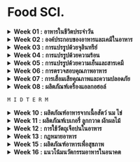 # Food SCI.

<details>
<summary><b>Week 01 : อาหารในชีวิตประจำวัน</b></summary>

`เนื้อหา` [link](https://github.com/TKishioru/KMITL/blob/main/Year2022_2/90104007%20FOOD%20SCIENCE%20IN%20DAILY%20LIFE/slide/00%20Intro.pdf)

<b>แรกเริ่ม</b>
``` 
  มนุษย์  --> รู้จักอาหารเมื่อใช้ไฟ + ใช้อุปกรณ์ เพราะว่าหลังๆ เริ่มล่าสัตว์ -> กินไม่หมด (ภายหลัง! รวมกลุ่มเพื่อเลี้ยงสัตว์)
         --> รสชาติที่ชอบ
            1. หวาน : ในอดีตหายาก! หาจากน้ำผึ้ง (ได้จากผึ้ง) & ผลไม้ (รู้จากที่สัตว์กิน)
            2. มัน : หาจากสัตว์ (มีน้อย)
```
<b>ประวัติ</b>
```
  กรีก      --> แปรรูป ข้าวสาลี -> ขนมปัง
  โรมัน     --> ไวน์ (ของขึ้นชื่อเป็น "ฝรั่งเศส") : เครื่องดื่มของพระเจ้า เพราะเชื่อว่า "แอลกอฮอลล์ไม่มีอันตราย, น้ำมีเชื้อโรคอหิวาตกโรค"
  ยุคกลาง   --> เบียร์ (ของขึ้นชื่อเป็น "เบลเยี่ยม") : เครื่องดื่มของมนุษย์
               นมใส่กระเพราะวัว -----เอนไซน์เรนเนต (สร้างโปรตีน)-----> ชีส
               **สังเคราะห์เอนไซม์เรนนินขึ้นมาจากเชื้อรา
  อเมริกา   --> มีชาวอินเดียแดง (ชาวพื้นเมือง) ให้มันฝรั่ง + ไก่งวง = thank's God //ตั้งรากฐานสำเร็จ!
           --> เนื่่องจากพื้นที่นั้นมีดิน + อากาศต่างจากยุโรป
  **ยุคปฎิวัติอุตสากรรม --> ใช้เครื่องจักร/เทคโนโลยี
                        เนื่องจากมีคนเพิ่ม -> มีโรงอาหารเพื่อกระจายสู่กระจายสู่ทุกคน
                        **อาหารกระป๋องเก็บได้สูงสุด 12 ปี คิดค้นเมื่อสงครามโลกครั้งที่ 1 : ถนอมอาหาร
                        **พริกไทย มาจากกัมพูชา
```
  "โปรตีน" เป็นอาหารเช้าที่ดีที่สุด เพราะว่ารักษาน้ำตาลในเลือดดีกว่า

```
แนวข้อสอบ by ผ้าไหม
```
</details>

<details>
<summary><b>Week 02 : องค์ประกอบของอาหารและเคมีในอาหาร</b></summary>

`เนื้อหา` [link](https://github.com/TKishioru/KMITL/blob/main/Year2022_2/90104007%20FOOD%20SCIENCE%20IN%20DAILY%20LIFE/slide/01%20องค์ประกอบและเคมีในอาหาร.pdf)
  
  food คือ สิ่งที่ใช้ดำรงชีพ แบ่งเป็น major (ให้พลังงาน) + minor (อื่นๆที่ไม่ให้พลังงาน)
  
  **เหมาะกับ "ผู้สูงวัย" ที่ต้องการฟื้นฟูร่างกาย
  1. คาร์โบไฮเดรต (4 Kcal : CH2O)
      saccharides --> sugar อย่างไฟเบอร์, แป้ง, น้ำตาล
      
      Mono เพิ่มพลังงาน / Di เน้นขนส่ง / Poly เน้นเก็บ
      
      ระดับความหวาน : Fructose 170 (มาก) / Lactose 15 (น้อย)
      
      น้ำตาล --เคี่ยวนานๆ--> คาราเมล
        - Galactose / Sucrose / Glucose 160 ํC
        - Fructose 110 ํC
        - Maltose 180 ํC
      
      ```
      Alcohol sugars เปลี่ยนหมู่ CHO ด้วยการแทนที่ด้วย CH2OH (ใช้แทนความหวาน & ให้พลังงาน 1/2 ของน้ำตาล)
          L สารทำความหวาน : Mannitol / Sorbitol / Xylitol
      ```
      > Cellulose จากผนังพืช
  
      > Glycogen จากสัตว์ ซึ่งละลายในออกซิเจนง่าย
  
      > Strarch จากพืช `สัตว์เคี้ยวเอื้องไม่มีสารย่อย แต่แบคทีเรียมี!`
        - แป้ง = แอไมโลส + แอไมโลเพกทิน (มีมาก ยิ่งเหนียว)
        - เจลาติไนซ์ คือ สารในแป้งแตกตัว
            - แอไมโลส      เมื่อต้ม -> ใส เจล
            - แอไมโลเพกทิน  เมื่อต้ม -> เหนียว ขุ่น
            ```
            **การคืนตัว**
                เกิดเมื่อแป้งที่ผ่านเจลาติไนซ์ --> ปล่อยให้เย็น
                อิงจาก... Strarch + water (เกิดเป็นเจล) --น้ำหาย--> แห้ง & กรอบ
                    L น้ำที่เคยจับ คือ syneresis
            ```
        - สารเพิ่มความหนืด + สารทำให้เกิดเจล
      > ใยอาหาร
        - ละลายน้ำ `จุลินทรีย์ง่าย` : gum, pectin, mucilage, hemicelluloses A
        - ไม่ละลายน้ำ `เน้นขับถ่าย` : cellulose, lignin, hemicelluloses B
  2. โปรตีน (4 Kcal) >> สลายพลังงานช้า
      
      **โปรตีนที่เหมาะ 1 kg/day และถั่วเหลืองมีกรดอะมิโนครบถ้วน `H2N กลุ่มอะมิโนเป็นพิษที่ต้องขับถ่าย`
      
      **ช่วยเรื่องเอนไซม์ / ฮอร์โมน / เสริมเนื้อเยื่อที่สึกหรอ
      ```
      Amino Acid Score : ค่าที่ใช้เทียบปริมาณกรดแอมิโนจำเป็น กับ กรดแอมิโนที่มีในโปรตีนอ้างอิง
      Limiting amino acid : กรดแอมิโนจำเป็นที่ค่าน้อยที่สุด
      ```
      - สูญเสียสภาพ —> โครงสร้างคลายตัว
      - เมื่อทำลายพันธะไฮโดรเจน >> ไม่คืนตัว!
      - การปรับกรด - เบส **มีทั้งคู่ :: ปรับให้ pH = จุดไอโซอิเล็กทริก
      - จุดไอโซอิเล็กทริก  —>ประจุรวมโปรตีน = 0 —> ตกตะกอน

      **นม + น้ำส้มสายชู —> ตกตะกอน (นมเป็นเนยแข็ง, นมถั่วเหลืองเป็นเต้าหู้)
  
      <b>Enzymatic browning reaction</b> : ปฏิกิริยาเกิดสีน้ำตาลจากเอนไซม์กลุ่มฟีนอเลส เช่น  polyphenol oxidase : เกิดขึ้นบริเวณผิวหน้าของอาหาร เมื่อสัมผัสกับออกซิเจน >> เช่น เปลือกกล้วยช่ำ

      <b>Maillard reaction ปฏิกิริยาเมลลาร์ด</b> เป็นปฏิกิริยาการเกิดสีน้ำตาล โดยไม่มีเอนไซม์ โดยเกิดขึ้นระหว่างการอบ การทอด
        - น้ำตาล + กรดแอมิโน + ความร้อน = เมลานอยดิน

  3. ไขมัน (9 Kcal) = C + H + O (ไม่มีขั้ว :: น้ำแยกชั้น)
      - ของแข็งจากสัตว์ / ของเหลวจากพืช (คอฟฟี่เมท <--น้ำมันถั่วเหลือง)
      - ละลายในวิตามิน A D E K
      - กรดคาร์บอกซีลิก = หมู่คาร์บอกซิล (COOH) + สายของไฮโดรคาร์บอน
      - แบ่งตามชนิดของพันธะไฮโดรคาร์บอน
        - กรดไขมันที่อิ่มตัว
        - กรดไขมันที่ไม่อิ่มตัว (ไม่อ้วน)
      - ชนิดของไขมัน
        - Good fats/oils เน้นจากพืช
          - แบบจำเป็น : ไลโนเลอิก, ไลโนเลนิก
          - แบบมีประโยชน์ : Omega-3(น้ำมันปลา), Omega-9(น้ำมันมะกอก น้ำมันรำข้าว)
        - Bad fats/oils จากสัตว์
          - Hydroginated oil : ไขมันทรานส์
          - เพิ่มคอเลสเทอรอล
                                                                        
      <b>ปฏิกิริยาออกซิเดชัน</b>                                                                  
      
      กรดไขมันไม่อ่ิมตัว + ออกซิเจน (ที่พันธะคู่) --> ทำให้กล่ิน + รสที่ผิดปกติ เรียกว่า...
        - การหืน (rancidity) เป็นปฏิกิริยาลูกโซ่ (เกิดจุดเดียวแล้วส่งต่อ)
        
      **ปัจจัย**
        1. กรดไขมันอิสระ
        2. ปริมาณออกซิเจน <-- กำจัด H2o 
        3. พื้นผิวที่สัมผัสกับออกซิเจน
        
      **วิธีการ**
        1. การบรรจุสุญญากาศ
        2. การบรรจุแบบปรับสภาพบรรยากาศ
        3. ใช้สารกำจัดออกซิเจน
  4. น้ำ >> สารทำละลาย (วิตามิน B, C)
      - free water : สามารทำอะไรก็ได้
      - absorbed water : ดูดซึม (น้ำสามารถออกได้)
      - bound water : ถูกตรึงไว้ (ใช้ต่อไม่ได้)
      **Water Activity (Aw)**
        - Aw 0.8 - 1.0 จุลินทรีย์โต + เหม็นหืด(0.9)
        - Aw 0.3 - 0.8 เกิดทางเคมีได้
        - Aw 0.0 - 0.3 เชื้อโตไม่ได้ ---> เก็บนานขึ้น
```
แนวข้อสอบ by ผ้าไหม
```
</details>

<details>
<summary><b>Week 03 : การแปรรูปด้วยจุลินทรีย์</b></summary>

`เนื้อหา` [link]()
  
```
แนวข้อสอบ by ผ้าไหม
```
</details>

<details>
<summary><b>Week 04 : การแปรรูปด้วยความร้อน</b></summary>

`เนื้อหา` [link](https://github.com/TKishioru/KMITL/blob/main/Year2022_2/90104007%20FOOD%20SCIENCE%20IN%20DAILY%20LIFE/slide/03%20%E0%B8%81%E0%B8%B2%E0%B8%A3%E0%B9%81%E0%B8%9B%E0%B8%A3%E0%B8%A3%E0%B8%B9%E0%B8%9B%E0%B8%AD%E0%B8%B2%E0%B8%AB%E0%B8%B2%E0%B8%A3%E0%B8%94%E0%B9%89%E0%B8%A7%E0%B8%A2%E0%B8%84%E0%B8%A7%E0%B8%B2%E0%B8%A1%E0%B8%A3%E0%B9%89%E0%B8%AD%E0%B8%99.pdf)

Cooking : ทำอาหารที่บ้าน
  
Progressing : ทำอาหารแปรรูป <-- เพื่อเพิ่มอายุการรักษา (มีคุณภาพ + ปลอดภัย) / เพิ่มสารอาหาร / พัฒนารสชาติ / กำจัดสารพิษ (บางอย่างไม่ทนความร้อน) / ขนส่งง่าย

  *การถ่ายเทความร้อน* สู่อาหาร
```
  - ทองแดง
    - นำความร้อนสูง + แพง
    - ทำปฏิกิริยากับบางอย่าง
  - อะลูมิเนียม
    - นำความร้อนสูง + ถูก
    - มีปฏิกิริยากับ "กรด"
    - ง่ายต่อการไหม้
  - สแตนเลสตีล = โครเมียม + นิกเกิล
    - นำความร้อนไม่ดี
    - ทนทาน
    - ไม่ทำปฏิกิริยา
  - แก้วเซรามิค
    - นำความร้อนต่ำ
    - รักษาความร้อน
    - เหมาะกับ slow cooking
  - วัสดุผิวไม่ติด (เช่น เทปลอน)
    - นำความร้อนต่ำ
  - วัสดุซิลิโคน (ใช้กับเบเกอรี่)
    - นำความร้อนต่ำ
    - ทนร้อนสูง + ยืดหยุ่น
```                                
  <b>ปรุงอาหารด้วยความร้อน</b>
```
  1. ความร้อนชื้น : ใช้น้ำ
    1. การลวก
      - ลดการเปลี่ยนของสีผัก :: Chlorophyll(เขียว) --ลวกนานๆ--> Pheophytin(เหลือง)
      - กำจัดกลิ่นดิบ
      - ปรับเนื้อสัมผัส :: เกลือ + เพกทิน = ผักกรอบขึ้นเพราะเอนไซน์ในโปรตีนเสียสภาพ
      - ปอกเปลือกง่าย
      - ลดปริมาณจุลินทรีย์
      - ลดแก็สในเซลล์ + แรงดันในกระป๋อง --> ผักนุ่มขึ้น
      - ลดการแตกหัก
      - สูญเสียสารอาหาร <-- ละลายไปกับน้ำ
    2. พลาสเจอร์ไรซ์
       **CONCEPT**
          - 77 ํC + >=15 sec. ---> เย็นทันที
          - รักษารสชาติ + สารอาหาร
          - อายุสั้น + จุลินทรีย์ไม่ตายหมด --> เก็บที่เย็น
       **ประเภท**
          1. Low temperature long time (LTLT)
            - >63 ํC + >30 sec. ---> เย็นทันทีใน 5 ํC เนื่องจากไม่อยากเสียวิตามิน จึงทำให้ Heat shock เพื่อล็อกเชื้อที่จะตาย
            - จุลินทรีย์ทนความร้อน & เก็บที่เย็น
            - ลด Aw การใช้น้ำตาล เกลือเข้มข้น เป็นกรด + ใช้สารกันเสีย
          2. High temperature Short time (HTST)
            - 72-95  ํC + 15 sec. ---> เย็นทันทีใน 5 ํC เป็นการทำ Hot fill กรอกนมในทันทีที่ทำ(ช่องว่างน้อย) เพื่อฆ่าเชื้อ 
            - แช่เย็นได้ 2-3 week
            - คุณภาพอาหารน้อยลง(นิดนึง)
            - เช่น นม น้ำผลไม้ ผลิตภัณฑ์จากไข่
    3. สเตอริไลซ์
       **CONCEPT**
          - >100 ํC ในความดัน
          - เสียคุณภาพอาหาร
          - จุลินทรีย์ตายหมด --> อยู่นาน
          - เกิด *cook flaviour* ต้มนาน -> นมเป็นสีเหลือง
       **ประเภท**
          1. Ultra high temperature (UHT)
            - อุณหภูมิสูง + เวลาสั้น
            - *ผลกระทบ*
              - สี + รสเปลี่ยน (furfural : ของเหลวที่มีสีเหลือง เมื่อสัมผัสกับแสงแดดและในอากาศจะเปลี่ยนเป็นสีน้ำตาลแดง)
              - เนื้อสัมผัส นิ่มเละ (เพราะโดนแรงดัน)
              - คุณค่าคงที่ในอาหารกลุ่มแป้ง/ไขมัน --> สูญเสียกรดอะมิโน + วิตามิน 10%
 ```
 ```
  2. ความร้อนแห้ง *รวมทอด
    1. การอบ
       **ประเภท**
           1. Baking : ถ่ายความร้อน + แผ่รังสี --> ผิวหน้าอาหารสูงขึ้น 110-240 ํC (น้ำระเหย)
              - ตัวกลาง คือ อากาศ
              - อุณหภูมิภายใน <=100 ํC เพื่อรักษาความชื้น
              - **เปลือกแข็งที่ผิวนอก + มีน้ำภายใน
           2. Roast : ไม่โดนไฟตรงๆ ค่อยๆทำ
              - ตัวกลาง คือ อากาศ
              - มักทำกับเนื้อสัตว์ -> รักษารสชาติ + ความชุ่มฉ่ำ `เมื่อสุก ผิวนอกเป็นสีเข้ม + น้ำมันฉาบผิว`
    2. การย่าง
       **ประเภท**
           1. Grill : ใช้ไฟโดยตรงโดยมีตะแกรง/กระทะร้อน `สุก 100%`
           2. Broil : ใช้ไฟร้อนสูงจากด้านบน (ถ้าหนา ด้านในอาจไม่สุก) `สุก 50%`
    3. การใช้ไขมัน
        - ตัวกลาง คือ น้ำมัน (>170 ํC)
        - ความชื้นลด (น้ำระเหย) + ผิวหน้าแห้งกรอบ
        - มีรูพรุน : จะกรอบเมื่อมีน้ำมันมาแทนที่น้ำที่ระเหย
        **ประเภท**
           1. Pan frying น้ำมันน้อย : กรอบนอก นุ่มใน
              - อาหารที่ต้องการความนุ่ม ทอดไม่นาน ==> ไม่อมน้ำมัน
           2. Deep fat frying น้ำมันเยอะ *ไม่ควรละลายน้ำแข็งก่อน เนื่องจากที่กรอบเพราะมีน้ำอยู่ //ทิ้งไว้ในรอบแรก จะเกิดความชื้น
    4. การทอด
        **ประเภท**
        1. Vacuumed Frying : แบบระบบสูญญากาศ เช่น ผักอบกรอบ
            - จุดเดือดน้ำมันลดที่ความดันต่ำ 180 ํC --> 60-70 ํC
            - สี กลิ่น รส ขนาด เหมือนเดิม!
            - มีออกซิเจนน้อย --> ป้องกันกลิ่นหืน (เก็บนาน)
            **สมการเคมี**
            - เกิด cyclic cpmpounds ในน้ำมันเมื่อไม่มีออกซิเจน --> เป็นพิษ
            - คุณค่าลดลง --> เสีย essential fatty acid + วิตามินที่ละลายในไขมัน (A, D, E, K)
            - เกิดพอลิเมอร์ที่น้ำหนักโมเลกุลสูง --> น้ำมันหนืดขึ้น
            - น้ำมันสลายเป็น "acrolein + น้ำ" เมื่อเลยจุดเดือดจุดเกิดควัน --> smoking point (สารก่อมะเร็ง) **ยิ่งสูง สารพิษเกิดยาก
            - lipid oxidation เกิดง่ายระหว่างเก็บ
        2. Deep frying
            - น้ำมันที่ทนความร้อนสูง                  -> smoking point สูง
              น้ำมันที่เป็นไขมันอิ่มตัวสูง เช่น น้ำมันปาล์ม   -> ดีแต่ smoking point ต่ำ
            - นำ้มัน + ความร้อน + ออกซิเจน + น้ำระเหย --เวลานาน--> กรดในน้ำมันสูงขึ้น ทำให้อาหารมีกลิ่นผิดปกติ + น้ำมันสีคล้ำ
    5. การทำแห้ง
        - ลดน้ำในอาหาร -> น้ำหนักน้อย
        - ตัวกลาง คือ ลมร้อน
        - น้ำน้อยกว่าจุดที่จุลินทรีย์โตได้ / ปฏิกิริยาเคมีเกิดได้น้อยมากๆ ช้าๆ
        - ลดค่าส่ง + เก็บนาน
        **ประเภท**
        1. ตากแดด (มีกลิ่นแดด)
          - ต้นทุนต่ำ แต่ควมคุมไม่ได้ ขึ้นกับสภาพอากาศ
        2. แบบถาด
          - ลมร้อน 50-70 ํC จากขดลวด + ความชื้นออกมา
        3. Spray drier เปลี่ยนของเหลว -> ผง
          - พ่นละออง + ลมร้อน ในห้องอบแห้ง **น้ำระเหยเร็วเป็นผงแห้ง (ขนาดเท่าๆกัน)
          - มีความชื้นต่ำ <5%
        4. อบแห้ง
          - ลักษณะเปลี่ยนมาก : เหี่ยวย่น แข็ง/เหนียว ดึงน้ำออก
          - รูพรุน : ทำปฏิกิริยากับออกซิเจนง่าย (เหม็นหืด)
          - สี : oxidation/enzyme สีคล้ำ
          - คุณค่า : สารอาหารที่ละลายในไขมัน + โปรตีน "คงที่"
          - ไม่ต้องสนใจเชื้อจุลินทรีย์
          **ทำแช่อิ่มก่อน (น้ำตาลยึดกับน้ำ ---> น้ำไม่ออก)
    6. การทำแห้งแบบระเหิด
          - ทำอาหาร -> แช่แข็ง -> ระเหิดไอ **เกิดลดความดันในอุณหภูมิต่ำ
          - เหมาะกับอาหารที่ไวต่อการเสียคุณค่าด้วยความร้อน
          - กลิ่น รส เนื้อสัมผัส "ใกล้เคียงเดิม & คืนสภาพได้ดี"
          - รูพรุน : ทำปฏิกิริยากับออกซิเจนง่าย (เหม็นหืด)
          - เปราะและแตกง่าย
```
```
  3. ไมโครเวฟ
      - ความถี่ 915-2450 MHz + Dipolar molecules : ทะลุได้ 1 cm
      - โมเลกุลน้ำมีประจุ + ลั่นตามคลื่น --> เกิดการเสียดสี (เกิดความร้อน)
      **ปัจจัย**
        - ความชื้นสูง เพิ่มอุณหภูมิได้
        - ขนาดใหญ่ + หนา
        - ความสม่ำเสมอของรูปร่าง
        - การนำไฟฟ้า `เพิ่มเกลือ = เพิ่มการนำไฟฟ้า`
        - การนำความร้อน `ประจุเยอะ ยิ่งดี`
  4. อินฟราเรด
      - ความยาวคลื่น 750 - 1000 nm : ทะลุได้เร็ว ร้อนเร็ว
      - เพื่อการทำแห้ง เหมาะกับวัสดุที่มีความชื้นไม่สูงมาก
      **Infrared Moisture Analyzer หาความชื้นในวัสดุ
```
  <b>เปรียบเทียบกระทะ</b>
  ![availability](https://github.com/TKishioru/KMITL/blob/main/Year2022_2/90104007%20FOOD%20SCIENCE%20IN%20DAILY%20LIFE/slide/note/img03_01.jpg)

```
แนวข้อสอบ by ผ้าไหม
```
</details>

<details>
<summary><b>Week 05 : การแปรรูปด้วยความเย็นและสารเคมี</b></summary>

`เนื้อหา` [link](https://github.com/TKishioru/KMITL/blob/main/Year2022_2/90104007%20FOOD%20SCIENCE%20IN%20DAILY%20LIFE/slide/04%20การแปรรูปอาหารด้วยความเย็นและสารเคมี.pdf)
  
```
แนวข้อสอบ by ผ้าไหม
```
</details>

<details>
<summary><b>Week 06 : การตรวจสอบคุณภาพอาหาร</b></summary>

`เนื้อหา` [link](https://github.com/TKishioru/KMITL/blob/main/Year2022_2/90104007%20FOOD%20SCIENCE%20IN%20DAILY%20LIFE/slide/05%20การเสื่อมเสียคุณภาพและความปลอดภัยของอาหาร.pdf)

  อาหารที่มีคุณภาพดีเป็นอย่างไร
    - มีคุณค่าทางโภชนาการ
    - ยังไม่หมดอายุ
    - มี อย.

  <b>การเสื่อมเสียคุณภาพ</b>
    1. การลดลงของคุณภาพอาหาร  >> ไม่ต้องการ + ไม่ปลอดภัย
    2. ปัจจัยที่มีผลต่อการยอมรับของผู้บริโภคเปลี่ยน! (อาจมีเมือก + แก๊ส)

  <b>วิธีสังเกตอาหารบูด เน่าเสีย</b>
    1. การดมกลิ่น
    2. รา
    3. นับวันหมดอายุคร่าวๆ
    4. เนื้อสัมผัสเปลี่ยนไปๆ
    5. รสชาติเปลี่ยนไป

  <b>ป้ายบอกอายุอาหาร</b>
    - อาหารหมดอายุ : มีจุลินทรีย์ (อาจเกิดตอนบรรจุ? เก็บ?)
    - ควรบริโภคก่อน : คุณภาพต่ำลง (กินได้!)
    - ควรขายก่อน : ใช้กับของสด & เก็บไม่นาน
    **บางอย่างเกิดจากความตั้งใจ
  
  <b>แบ่งความยากง่ายในการเน่าเสีย</b> : ความชื้น! (เครื่องเทศ สามารถยับยั้งเชื้อได้)
    - เน่าเสียยาก : น้ำน้อย ความชื้นต่ำ **คุมความชื้น
    - เน่าเสียปานกลาง : น้ำมาก หากเก็บรักษาในระยะเวลาหนึ่ง เพราะมีเปลือก
    - เน่าเสียง่าย : เน่าง่ายหากเก็บไม่มี

  <b>ชนิดอาหารต่อการเน่าเสียอาหาร</b>
    - pH < 5.3 (เน่าเสีย)
    - Aw < 0.9 (เน่าเสีย)
    - ยีสต์ + รา = สาเหตุให้เกิดเน่าเสีย

  <b>สาเหตุให้การเน่าเสีย</b>
    1. ทางเคมี <-- กับบรรจุภัณฑ์ / สภาวะแวดล้อม
        - การเกิดสีน้ำตาล
            - อาหาร + สับสเตรต —> เร่งให้เสีย
            - เอนไซม์เร่งการออกซิเดชันของสารฟีนอล เมื่อโดนออกซิเจน --> melanin (เม็ดสี) เปลี่ยน 
        1. Enzymatic browning
            - ใช้ความร้อนเพื่อทำลายเอนไซม์ในอาหาร 
            - เติมกรดเพื่อลด pH ของอาหาร
            - ใส่น้ำตาล หรือเกลือในอาหาร
        2. Non-enzymatic browning
            1. Maillard reaction = Amino acid + Reducing sugar
            2. Caramelization : เผาน้ำตาลที่อุณหภูมิสูง > น้ำในน้ำตาลหายไป
            3. Oxidation of Vitamin C เปลี่ยนเป็นสารสีน้าตาล
        - การเกิดการเหม็นหืน เนื่องจากปฏิกิริยาออกซิเดชัน (เมื่อเจอออกซิเจน ได้แอลดีไฮด์ แก้ด้วยเก็บที่เย็นๆ) / ปฏิกิริยาไอโดรไลซิส (เมื่อเจอน้ำ ได้กรีเซอรอล แก้ด้วยใส่สารกัน)  **รวมทั้งกรดอินทรีย์ที่เหม็นหืน

        - การเสื่อมเสียเนื่องจากเอนไซม์ (แสง / ออกซิเจน มีผลด้วย)
            1. เอนไซม์เพกทิเนส เร่งการย่อยสลายเพกทิน (ที่เป็นตัวเชื่อมโครงสร้าง)
  
                **เช่น น้ำผักผลไม้ที่คั้นสดที่ต้ังทิ้งไว้แยกชั้น
  
            2. เอนไซม์ลิเพส & เอนไซม์ลิพอกซิเดส
  
            เป็นเอนไซม์ท่ีเร่งการย่อยสลายไขมัน (ไตรกลีเซอไรด์ -> กรดไขมันอิสระ)
            
            ถ้าเป็นสายสั้น > กรดไขมันอิสระที่ไม่อิ่มตัวจะเกิดการแตกตัวต่อไปเกิดเป็นสารที่มีกลิ่นเหม็นหืน

            **ปัจจัยที่เกิดเหม็นหืน** 
  
            - เกิดกับอาหารพวกไขมัน ซึ่งกรดไขมันไม่อิ่มตัวมีพันธะคู่มากจะเกิดได้เร็วกว่า
            - ออกซิเจน ทำให้น้ำมันพืชเกิดไวกว่าสัตว์
            - ความร้อนและแสงสว่าง
  
            **ป้องกัน**
  
            - เก็บไขมันในภาชนะทึบแสง อากาศเข้าไม่ได้ และเก็บในที่เย็น
            - เลี่ยงวัสดุที่เป็น Fe หรือ Cu --> ควรเป็น Stainless หรือ Aluminium
            - เติมสาร antioxidant เช่น BHA (Butylated hydroxy anisole), BHT (Butylated hydroxy toluene), วิตามิน C / E, กรดซิตริก
            - สารพวกคีเลติง + โลหะ + ออกซิเจน --> เกิดปฏิกิริยาช้าลง
        - การเสื่อมเสียทางกายภาพ อาจเกิดจากแปรรูปหรือเกิดจากการบรรจุ
        - การเสื่อมเสียทางจุลินทรีย์
            1. มีในอาหารหรือปนเปื้อนอยู่
            2. เอนไซม์ที่สร้างหลังจากเซลล์ตายแล้ว
  <b>การเสื่อมเสียของอาหารแปรรูปชนิดต่างๆ</b>
        1. อาหารกระป๋อง : อาจจากมีเชื้อเข้าไปข้างใน
            - ปฏิกิริยาเคมี : ออกซิเจนหรือกรดในอาหารทำปฏิกิริยากับกระป๋อง -> เกิดแก๊สไฮโดรเจน (กระป๋องบวมได้)
            - ทางกายภาพ : เช่น การไล่อากาศออกไม่หมด -> บวม / การขนส่ง -> บุบ
            - ทางด้านจุลินทรีย์ : สปอร์แบคทีเรียที่รอดถูกกระตุ้นในสภาวะที่เหมาะสม
        2. น้ำผลไม้
            - เกิดปฏิกิริยาออกซิเดชัน --> รสชาติและสีเปลี่ยน
            - check! อัตราการซึมผ่านของออกซิเจน (OTR -Oxygen Transmission Rate) ขึ้นกับวัสดุบรรจุภัณฑ์ที่มี OTR
        3. ผลิตภัณฑ์นม : ขึ้นกับการเก็บ
        4. เครื่องดื่มแอลกอฮอล์ : เช่น ไวน์เปรี้ยว <ออกซิเดชันนาน>
            - ยีสต์เจริญ จนเคมีเปลี่ยน
            - ไวน์ขุ่นเป็นตะกอน เกิดกรดซัคซินิค & อะซิติค + ลดความเป็นกรดของไวน์
            - กลิ่นเพี้ยนจากเอสเทอร์ (ethyl acetate ท่ีความเข้มข้นสูงกว่า 200 mg/l)
            - แบคทีเรียกรดอะซิติก : มีออกซิเจนให้เชื้อโต + เปล่ียนเอทานอล -> กรดอะซิติค
            - รา บนจุกคอร์ก (ใช้สารเคมีในการโต)
        5. ผักผลไม้ดอง
            - แบคทีเรียจะเปล่ียน น้ำตาล --> กรดแลกติก
        6. ผลิตภัณฑ์เบเกอรี่
            1. จุลินทรีย์ > เชื้อรา
            2. เคมี + ทางกายภาพ : จากการแห้งของขนมอบ เกิดการสเตลิ่ง (การแข็งตัวของขนม)
            **การหลีกเลี่ยง**
              - การสังเกต
              - รักษาความสะอาดเพื่อป้องกัน
              - ความชื้น < 40%
        7. ผลิตภัณฑ์เนื้อสัตว์
            - รสชาติ & กลิ่น เปลี่ยน! เช่น เหม็นหืน เหม็นเน่า เกิดก๊าซและรสเปรี้ยว
            - ลักษณะเปลี่ยน เช่น เกิดเมือกที่ผิวหน้า สีเปลี่ยน เกิดเชื้อรา
            **ไม่ควรมีน้ำ/ออกซิเจนให้เชื้อโต, อุณหภูมิต้องเหมาะสม
  
```
แนวข้อสอบ by ผ้าไหม
```
</details>

<details>
<summary><b>Week 07 : การเสื่อมเสียคุณภาพและความปลอดภัย</b></summary>

`เนื้อหา` [link](https://github.com/TKishioru/KMITL/blob/main/Year2022_2/90104007%20FOOD%20SCIENCE%20IN%20DAILY%20LIFE/slide/06%20%E0%B8%81%E0%B8%B2%E0%B8%A3%E0%B8%95%E0%B8%A3%E0%B8%A7%E0%B8%88%E0%B8%AA%E0%B8%AD%E0%B8%9A%E0%B8%84%E0%B8%B8%E0%B8%93%E0%B8%A0%E0%B8%B2%E0%B8%9E%E0%B8%AD%E0%B8%B2%E0%B8%AB%E0%B8%B2%E0%B8%A3%E0%B9%80%E0%B8%9A%E0%B8%B7%E0%B9%89%E0%B8%AD%E0%B8%87%E0%B8%95%E0%B9%89%E0%B8%99.pdf)

<b>ความหมายของคุณภาพ</b>

คือ ระดับของผลิตภัณฑ์เมื่อคิดตาม ความต้องการและความพึงพอใจของผู้บริโภค + มาตรฐานการผลิต = ความเชื่อมั่นในผลิตภัณฑ์ของผู้บริโภค `ดูจากตราที่ผ่านมาตรฐานได้เลย`
1. ทางกายภาพ : ขนาด รูปร่าง ตำหนิ ปริมาตร น้ำหนัก
2. ทางประสาทสัมผัส
    - ลักษณะที่เห็นด้วย "สายตา"
    - กลิ่นด้วย "จมูก" & รสด้วย "ลิ้น"
    - เนื้อสัมผัส
3. คุณค่าทางโภชนาการ >> ชนิดและปริมาณของส่วนประกอบทางเคมี ส่งผลต่อ...
    - โภชนาการ & การเก็บรักษา
    - ปริมาณน้ำ
    - สารอาหารที่ให้/ไม่ให้พลังงาน + ใยอาหาร กรดแอมิโนจำเป็น กรดไขมันจำเป็น สารให้กลิ่น รงควัตถุ
4. คุณภาพทางจุลินทรีย์ >> แบคทีเรีย (เกิดท้องเสีย) / ยีสต์ / รา / โคลิฟอร์ม (แบคทีเรียที่พบตามน้ำ) `ก่อโรคได้ !`
5. ความปลอดภัยต่อการบริโภค
    - ทางเคมี : สารพิษ
    1. เกิดตามธรรมชาติ
        - จากเชื้อรา (mycotoxin)
        - จากพืช
          - เห็ดพิษ เช่น เห็ดหมึก เห็ดระโงก(ดูดีๆ) เห็ดสกุลอะมานิตา
          - แอลคาลอยด์ในพืช (สารประกอบอินทรีย์ที่มีไนโตรเจน)
          - สารฟีนอล ซึ่งถูกสร้างขึ้นเพื่อประโยชน์ในการเจริญเติบโต `ห้ามแบบเข้มข้น`
          - กรดแอมิโนพิษ `โดนความร้อน -> สร้างสารใหม่`
          - สารไซยาไนดฺในพืช เช่น มันสำปะหลัง สบู่คำ หน่อไม้ บีทเทอร์อัลมอนด์ ถั่วลิมา
          - สารทำลายโภชนาการ
        - จากสัตว์
          - Okadaic acid + Dinophysis toxin ในหอย
          - Ciguatera toxin ในปลาทะเล
          - Tetrodotoxins ในปลาปักเป้า
          - Scombrotoxin ในปลาตระกูล Scombridae & Scimberes
    2. ใส่โดยเจตนา >> เพื่อการเก็บ ขนส่ง ฯลฯ
        - สารกันเสีย
        - สารกันหืน
    3. ปนเปื้อน
        - ทางเกษตร
          - สารตกค้าง *เลี่ยงไม่ได้*
          - สารเคมีที่ใช้
        - ในสิ่งแวดล้อม
          - โลหะหนัก
          - สารกัมมันตรังสี
          - ไดออกซิน = สารคลอรีน + ออกซิเจน + เบนซิน ---------- จากกระบวนการเผาไหม้ที่ไม่สมบูรณ์
  ![availability](https://github.com/TKishioru/KMITL/blob/main/Year2022_2/90104007%20FOOD%20SCIENCE%20IN%20DAILY%20LIFE/slide/note/img07_01.jpg)
    4. ในโรงงาน
          - สารหล่อลื่น
          - สารที่ใช้ทำความสะอาด
          - สารฆ่าเชื้อ
          - สีที่ทาเครื่องจักร
          - สารเคมีที่บรรจุ เช่น สารเคลือบกระป๋อง
          - สารฆ่าแมลง + หนู
    5. จากภาชนะที่ใส่

    - ทางชีวภาพ : จุลินทรีย์ **อาจจะไม่ควบคุมการผลิต
  
      ระวัง! อาหารที่โปรตีนสูง, pH >= 4.6, Aw >= 0.85 (Aw : ค่าที่แสดงระดับพลังงานของน้ำ ส่งผลต่ออายุการเก็บรักษา)
      1. แบคทีเรีย >> สาเหตุหลัก! ดัชนีตรวจสอบความสะอาด
          - Staphylococusm aureus สร้างสารทนความร้อน 
            - พบตามร่างกาย เช่น มือ จมูก
            - อาหารที่ต้องสัมผัสโดยตรง : แป้ง ครีม
          - Salmonella Spp. ทำให้ลำไส้อักเสบ + อาหารเป็นพิษ
            - พบตามระบบทางเดินอาหารสัตว์ปีก ดิน น้ำ
            - เนื้อสัตว์ น้ำนม
          - Clostridium botulinum สร้างสารโบทูลินัมทอกซิน > พิษต่อระบบประสาท
            - พบตามดิน
            - อาหารกระป๋อง หน่อไม้ปึ๊ป `โตได้ในภาวะไม่มี O2`
          - E.coli
            - พบจากระบบทางเดินอาหาร
            - อาหารที่ปรุงไม่ถูกสุขลักษณะ / อาหารที่มีเชื้อปน
      2. ไวรัส ที่ใช้เป็นพาหะ เช่น ไวรัสตับอักเสบ
          - หอยนางรม + หอยสองฝา ที่เลี้ยงในที่ไม่สะอาด + ไม่สุก
          - นม ผัก ผลไม้ที่ไม่สะอาด
      3. ปราสิต เมื่ออาหารประเภทเนื้อสัตว์ไม่สุกดี เช่น พยาธิแส้ม้า พยาธิไส้เดือน
          - ปวดท้อง คลื่นไส้ อาเจียน อ่อนเพลีย ตับโต ตัวเหลือง ปวดหัว
          - แก้โดย..กินยาถ่ายพยาธิ / ทำให้สุก
    - ทางกายภาพ : เศษแก้ว
          - ปนกับวัตถุดิบ
          - เครื่องมือคุณภาพต่ำ
          - เกิดจากความผิดพลาด
  
**การเก็บ/การปรุง ขึ้นอยู่กับชนิดของอาหาร

<b>ประเมินคุณภาพ</b>
1. ปริมาณที่บรรจุ : สุทธิ (แบบนับแค่อาหาร)
2. ขนาด
    - มันฝรั่งทอด > ด้านแคบ 2-4 cm. / ด้านกว้าง 3-6 cm.
    - อาหารผง (ร่อนผ่านตะแกรง) > แป้งสาลี 160 mesh
3. รูปร่าง
4. สี โดยเทียบกัน + วัดความเข้มสี **ในระดับที่ยอมรับได้
5. ตำหนิ
    - 1/3 ของมันฝรั่งทอด เล็กไม่เกิน 10%
    - 5% ของข้าวสาร แหกไม่เกิน 5%
6. ความข้นหนืด โดยการวัดค่าระยะทางการไหลในเวลาที่กำหนด  `หนืดมาก ระยะน้อย`
  
<b>ตรวจสอบคุณภาพ</b>
1. `ภายนอก` ด้วยประสาทสัมผัส > เนื้อสัมผัส กลิ่นรส สี
2. ด้วยเครื่องมือ + แลป
    1. ทางกายภาพ > วัดสี ดูดกลืนแสง ลักษณะ กด/แรงเค้น/แรงบิด
    2. ทางเคมี
        - องค์ประกอบสารอาหาร เช่น โปรตีน คาร์ไฮเดรต ไขมัน วิตามิน แร่ธาตุ น้ำ
        - ความชื้น / pH / ปริมาณเกลือ, โปรตีน, ไขมัน / ความหวาน / วัตถุเจือปน
    3.  ทางจุลชีววิทยา (อิงจากที่เป็นอันตราย)
        - Intoxication
          
            บางชนิดสามารถโต + สร้างสารพิษ //จากจุลินทรีย์, เชื้อรา
            - Clostridium botulinum
            - E. coli บางชนิด สร้างสาร ETEC & EHEC
        - Infection เชื้อที่โตบน host > เกิดอันตราย
  
            ติดจากเซลล์จุลินทรีย์ที่มากพอ
            - Salmonella sp.
            - Listeria sp.
        - Toxicoinfection แบคทีเรียในลำไส้
    
            ติดจากสารพิษจากจุลินทรีย์ / เชื้อรา -> สร้างสารพิษเมื่อเซลล์มีมาก
            - Vibrio chorae
            - Clostridium perfringen
  
![availability](https://github.com/TKishioru/KMITL/blob/main/Year2022_2/90104007%20FOOD%20SCIENCE%20IN%20DAILY%20LIFE/slide/note/img07_02.jpg)
![availability](https://github.com/TKishioru/KMITL/blob/main/Year2022_2/90104007%20FOOD%20SCIENCE%20IN%20DAILY%20LIFE/slide/note/img07_03.jpg)
  
<b>ปัญหาจากการกิน</b>
1. อาหารเป็นพิษ จากจุลินทรีย์
    - อาการ : คลื่นไส้ อาเจียน ปวดท้อง ท้องเสีย
    - สาเหตุ : จุลินทรีย์จากธรรมชาติที่ไม่สะอาด
    - ป้องกัน : ความร้อนสูง > ฆ่าเชื้อ
2. เกิดสารอันตราย จากการทำอาหาร
    - ส่วนไหม้เกรียม > polycyclic aromatic hydrocarbon (PAH)
    - ทอดน้ำมันซ้ำ > เปลี่ยนองค์ประกอบเคมี **น้ำมันไม่ควรอัดแก็สไนโตรเจน N
3. ใช้วัตถุเจือปน (ผิดวัตถุประสงค์ & ปริมาณ)
    - พบมาก "ไนเตรทไนไตรท์" `ใส่ได้ แต่ห้ามเกิน`
    - ใส่เพื่อป้องกันเชื่อ Clostridium botulinum (สร้างสารพิษ bolulinum) > เนื้อยุ่ย สีน่ากิน
    - [ไนเตรท ->] ไนไตรท์ + เอมีน = สารก่อมะเร็งไนโตรซามีน (ที่อวัยวะต่างๆ)

<b>โรคภูมิแพ้อาหาร</b> ขึ้นกับความไวของคน
  
อาการ : ผื่น ลมพิษ บวมที่ปาก คลื่นไส้ อาเจียน ฯลฯ (ส่งผลต่อระบบทางเดินหายใจ/อาหาร/ผิวหนัง) **ถ้าเป็นหนักก็..ท้องร่วงภายใน 30 min
  
ประเภทอาหารส่วนใหญ่ : 1)ถั่วลิสง* 2)ต้นถั่ว 3)นม 4)ไข่ 5)ข้าวสาลี 6)ถั่วเหลือง 7)ปลา** 8)หอย
  
รู้ได้ไง? : สกัดสารมาทดสอบที่ผิว
  
```
แนวข้อสอบ by ผ้าไหม
```
</details>

<details>
<summary><b>Week 08 : ผลิตภัณฑ์เครื่องแอลกอฮอล์</b></summary>

`เนื้อหา` [link]()
  
```
แนวข้อสอบ by ผ้าไหม
```
</details>

```
M I D T E R M
```
<details>
<summary><b>Week 10 : ผลิตภัณฑ์อาหารจากเนื้อสัตว์ นม ไข่</b></summary>

`เนื้อหา` [link]()
  
  1. นม เช่น ครีม เนย โยเกิรต ไอศครีม เนยแข็ง
  
  *นม A2 สำหรับคนที่ไม่สามารถย่อยได้*
  
  - เป็นอาหารที่สำคัญของเด็ก เพราะว่ามีโปรตีนครบทุกชนิด (น้ำนมที่มาจากแม่ จะไม่มีน้ำนมเหลือ colustrum)
  - ส่วนประกอบ
  ```
    -  โครงสร้าง : อิมัลชัน (น้ำมันแตกตัวในน้ำ)
        >>  น้ำนม = น้ำ + ไขมันนม + ธาตุน้ำนม (โปรตีน (เคซีน 80% + เวย์ 20%) + น้ำตาลแลกโตส วิตามิน อื่นๆ)
        >> เคซีน + ฟอสฟอรัส/แคสเซียม ---> แขวนลอยในน้ำ > น้ำมันมีสีขาวขุ่น 
            * แยกได้ด้วยการตกตะกอน
              - กรด : pH 4.6 - 4.7
              - จุลินทรีย์ : ผลิตกรดแลกทิก
              - เอนไซม์เรนนิน >>  ชีส
  ```
  - กระบวนการแปรรูปน้ำนมดิบ
    - Clarification : ขจัดสิ่งสกปรกออก
    - Cream separation : แยกครีมออก
    - Standardization : ปรับปริมาณไขมัน
    - Homogenization : ไขมันแตกตัว ไม่แยกชั้น
    - ให้ความร้อนแก่น้ำนม + บรรจุ
  
  2. ครีม ได้จากการปั่นแยกน้ำนม
  
    - ไขมันนม 18 - 80% เป็นอิมัลชัน
    - ครีมรสหวาน > วิปครีม
    - ครีมรสเปรี้ยว > กรดแลกติก
    
  3. เนย ได้จากการปั่นแยกน้ำนม >> ไขมันนม
  
    - มีสีเหลือง = เบต้า + แคโรทีน
    - มีกรดไขมันสายสั้นปริมาณมาก : จุดหลอมเหลวต่ำ หืนง่าย (ต้องเก็บไว้ที่เย็น)
    
    *เนยแข็ง*
    
      - เคซีนอัดก้อน แล้วบ่ม
      
        1. เนยแข็งสด : มีความชื้นสูง นุ่ม ไม่มีรูปทรง
        2. เนยแข็งแบบนิ่ม :เนื้อนิ่ม เป็นก้อนได้
        3. Hard cheese : มีการบ่ม ความชื้นต่ำ เนื้อแข็ง
        4. Processed cheese : ผลสำเร็จ
  
  4. นมคืนรูป นำส่วนประกอบของนมมาผสม
    - นมข้นจืด (ระเหยน้ำออกไป)
    - นมข้นหวาน (เพิ่มนม)
    
  5. ไข่
  
    - โปรตีนแอลบูมิน ช่วยเกิดโฟม (ตีเป็นครีม)
    - การเปลี่ยนแปลงของไข่
      - pH เพิ่ม : CO2 ออกจากไข่
      - โพลงอากาศใหญ่ : เยื่อหุ้มหดตัว, น้ำออกจากไข่
      - ไข่แดงใหญ่ขึ้น : หนืดน้อย เยื่อไข่บางลง
      - ไข่ขาวหนืดน้อยลง : ย่อยโปรตีนในไข่ขาว
      - กลิ่น รส เพี้ยน
    - ไข่ผง : ทำให้แห้ง
    - ไข่เค็ม : ใส่เกลือ เพิ่มแรงดันออสโมติก
    - ไข่เหยี่ยวม้า : สารละลายเบสด

  6. เนื้อสัตว์ >> อาหารแปรรูปอาจใส่ไนเตรทฯ (ยับยั้งเชื้อ Clostridium botulinum)
    - กล้ามเนื้อสัตว์
      - แอกทิน : หดและคลายตัวของกล้ามเนื้อ
      - ไมโอซิน : เนื้อสัมผัส ความยืดหยุ่น
      - O2 หมด กล้ามเนื้อเกร็งตัว (ไกลโคเจน มาก -> กรดแลคติก มาก -> pH น้อย //PSE)
      - Rigar mortis เป็นระยะที่เนื้อมีความเหนียว (เนื้อนุ่มเพราะเอนไซม์โปรติเอส)
      - เนื้อแบบ DFD ไม่เหมาะกับการทำอาหาร //ต้องเนื้อแดง
      - เนื้อที่เน่าจะมีจุลินทรีย์ Pseudomonas fluorescence
      - คอลลาเจน --ละลาย--> เจลาตินเหนียว (เย็นแล้วคงตัว)
    - แปรรูปแบบไม่ลดขนาด / แบบลดขนาด (บดหยาบ/สับละเอียด)
  
  7. สัตว์น้ำ
    - < -18 ํC + แช่ในสารอุ้มน้ำ P2O5 
    - สารกันหืน : แอสคอร์เบต
    - ซิริมิ
      - ปลาบดที่ผ่านการล้างน้ำ แยกให้เหลือแต่โปรตีน (ว้อนความเหนียวยืดหยุ่น)
      - ผ่านน้ำ + เกลือ > โปรตีนละลาย (หนืดขึ้น) > ให้ความร้อนจนเป็นเจล (แข็ง + ยืดหยุ่น)
  
```
แนวข้อสอบ by ผ้าไหม
```
</details>

<details>
<summary><b>Week 11 : ผลิตภัณฑ์เบเกอรี่ ลูกกวาด ผักผลไม้</b></summary>

`เนื้อหา` [link]()
  
```
แนวข้อสอบ by ผ้าไหม
```
</details>

<details>
<summary><b>Week 12 : การใช้วัตถุเจือปนในอาหาร</b></summary>

`เนื้อหา` [link]()
  
```
แนวข้อสอบ by ผ้าไหม
```
</details>

<details>
<summary><b>Week 13 : กฎหมายอาหาร</b></summary>

`เนื้อหา` [link]()
  
```
แนวข้อสอบ by ผ้าไหม
```
</details>

<details>
<summary><b>Week 15 : ผลิตภัณฑ์อาหารเพื่อสุขภาพ</b></summary>

`เนื้อหา` [link]()
  
```
แนวข้อสอบ by ผ้าไหม
```
</details>

<details>
<summary><b>Week 16 : แนวโน้มนวัตกรรมอาหารในอนาคต</b></summary>

`เนื้อหา` [link]()
  
```
แนวข้อสอบ by ผ้าไหม
```
</details>
